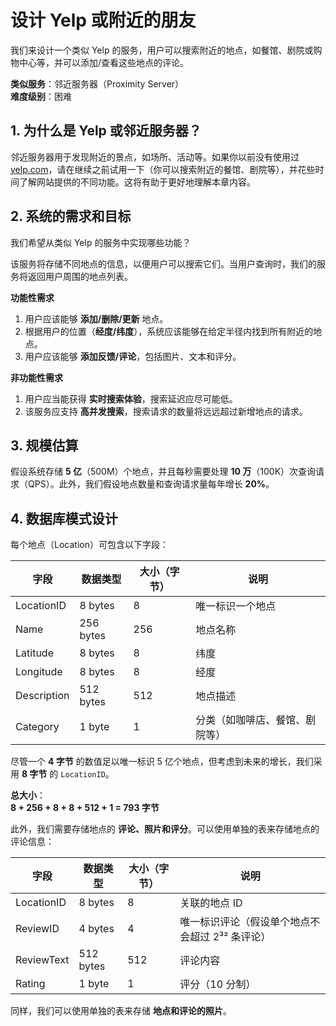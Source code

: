 # 设计 Yelp 或附近的朋友

我们来设计一个类似 Yelp 的服务，用户可以搜索附近的地点，如餐馆、剧院或购物中心等，并可以添加/查看这些地点的评论。  

**类似服务**：邻近服务器（Proximity Server）  
**难度级别**：困难  

## 1. 为什么是 Yelp 或邻近服务器？  

邻近服务器用于发现附近的景点，如场所、活动等。如果你以前没有使用过 [yelp.com](https://www.yelp.com/)，请在继续之前试用一下（你可以搜索附近的餐馆、剧院等），并花些时间了解网站提供的不同功能。这将有助于更好地理解本章内容。  

## 2. 系统的需求和目标  

我们希望从类似 Yelp 的服务中实现哪些功能？  

该服务将存储不同地点的信息，以便用户可以搜索它们。当用户查询时，我们的服务将返回用户周围的地点列表。  

**功能性需求**  
1. 用户应该能够 **添加/删除/更新** 地点。  
2. 根据用户的位置（**经度/纬度**），系统应该能够在给定半径内找到所有附近的地点。  
3. 用户应该能够 **添加反馈/评论**，包括图片、文本和评分。  

**非功能性需求**  
1. 用户应当能获得 **实时搜索体验**，搜索延迟应尽可能低。  
2. 该服务应支持 **高并发搜索**，搜索请求的数量将远远超过新增地点的请求。  

## 3. 规模估算  

假设系统存储 **5 亿**（500M）个地点，并且每秒需要处理 **10 万**（100K）次查询请求（QPS）。此外，我们假设地点数量和查询请求量每年增长 **20%**。  

## 4. 数据库模式设计  

每个地点（Location）可包含以下字段：  

| 字段 | 数据类型 | 大小（字节） | 说明 |
|------|--------|---------|------|
| LocationID | 8 bytes | 8 | 唯一标识一个地点 |
| Name | 256 bytes | 256 | 地点名称 |
| Latitude | 8 bytes | 8 | 纬度 |
| Longitude | 8 bytes | 8 | 经度 |
| Description | 512 bytes | 512 | 地点描述 |
| Category | 1 byte | 1 | 分类（如咖啡店、餐馆、剧院等） |

尽管一个 **4 字节** 的数值足以唯一标识 5 亿个地点，但考虑到未来的增长，我们采用 **8 字节** 的 `LocationID`。  

**总大小**：  
**8 + 256 + 8 + 8 + 512 + 1 = 793 字节**  

此外，我们需要存储地点的 **评论、照片和评分**。可以使用单独的表来存储地点的评论信息：  

| 字段 | 数据类型 | 大小（字节） | 说明 |
|------|--------|---------|------|
| LocationID | 8 bytes | 8 | 关联的地点 ID |
| ReviewID | 4 bytes | 4 | 唯一标识评论（假设单个地点不会超过 2³² 条评论） |
| ReviewText | 512 bytes | 512 | 评论内容 |
| Rating | 1 byte | 1 | 评分（10 分制） |

同样，我们可以使用单独的表来存储 **地点和评论的照片**。